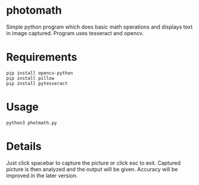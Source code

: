 # photomath
Simple python program which does basic math operations and displays text in image captured.
Program uses tesseract and opencv.

# Requirements
```
pip install opencv-python
pip install pillow
pip install pytesseract
```

# Usage
```
python3 photmath.py
```

# Details
Just click spacebar to capture the picture or click esc to exit. Captured picture is then analyzed and the output will be given.
Accuracy will be improved in the later version.
